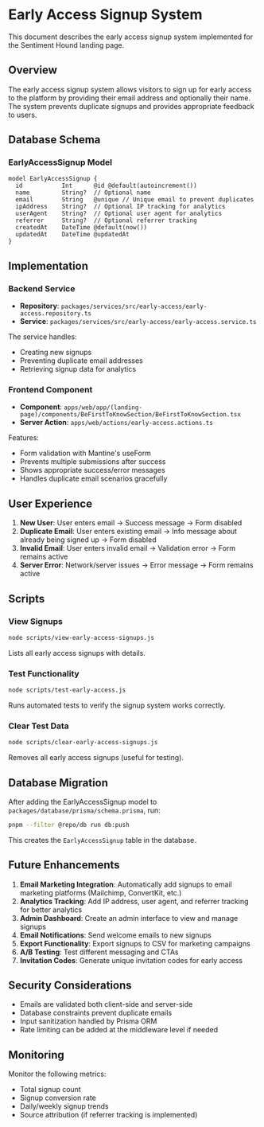# Early Access Signup System

This document describes the early access signup system implemented for the Sentiment Hound landing page.

## Overview

The early access signup system allows visitors to sign up for early access to the platform by providing their email address and optionally their name. The system prevents duplicate signups and provides appropriate feedback to users.

## Database Schema

### EarlyAccessSignup Model

```prisma
model EarlyAccessSignup {
  id           Int      @id @default(autoincrement())
  name         String?  // Optional name
  email        String   @unique // Unique email to prevent duplicates
  ipAddress    String?  // Optional IP tracking for analytics
  userAgent    String?  // Optional user agent for analytics
  referrer     String?  // Optional referrer tracking
  createdAt    DateTime @default(now())
  updatedAt    DateTime @updatedAt
}
```

## Implementation

### Backend Service

- **Repository**: `packages/services/src/early-access/early-access.repository.ts`
- **Service**: `packages/services/src/early-access/early-access.service.ts`

The service handles:

- Creating new signups
- Preventing duplicate email addresses
- Retrieving signup data for analytics

### Frontend Component

- **Component**: `apps/web/app/(landing-page)/components/BeFirstToKnowSection/BeFirstToKnowSection.tsx`
- **Server Action**: `apps/web/actions/early-access.actions.ts`

Features:

- Form validation with Mantine's useForm
- Prevents multiple submissions after success
- Shows appropriate success/error messages
- Handles duplicate email scenarios gracefully

## User Experience

1. **New User**: User enters email → Success message → Form disabled
2. **Duplicate Email**: User enters existing email → Info message about already being signed up → Form disabled
3. **Invalid Email**: User enters invalid email → Validation error → Form remains active
4. **Server Error**: Network/server issues → Error message → Form remains active

## Scripts

### View Signups

```bash
node scripts/view-early-access-signups.js
```

Lists all early access signups with details.

### Test Functionality

```bash
node scripts/test-early-access.js
```

Runs automated tests to verify the signup system works correctly.

### Clear Test Data

```bash
node scripts/clear-early-access-signups.js
```

Removes all early access signups (useful for testing).

## Database Migration

After adding the EarlyAccessSignup model to `packages/database/prisma/schema.prisma`, run:

```bash
pnpm --filter @repo/db run db:push
```

This creates the `EarlyAccessSignup` table in the database.

## Future Enhancements

1. **Email Marketing Integration**: Automatically add signups to email marketing platforms (Mailchimp, ConvertKit, etc.)
2. **Analytics Tracking**: Add IP address, user agent, and referrer tracking for better analytics
3. **Admin Dashboard**: Create an admin interface to view and manage signups
4. **Email Notifications**: Send welcome emails to new signups
5. **Export Functionality**: Export signups to CSV for marketing campaigns
6. **A/B Testing**: Test different messaging and CTAs
7. **Invitation Codes**: Generate unique invitation codes for early access

## Security Considerations

- Emails are validated both client-side and server-side
- Database constraints prevent duplicate emails
- Input sanitization handled by Prisma ORM
- Rate limiting can be added at the middleware level if needed

## Monitoring

Monitor the following metrics:

- Total signup count
- Signup conversion rate
- Daily/weekly signup trends
- Source attribution (if referrer tracking is implemented)
